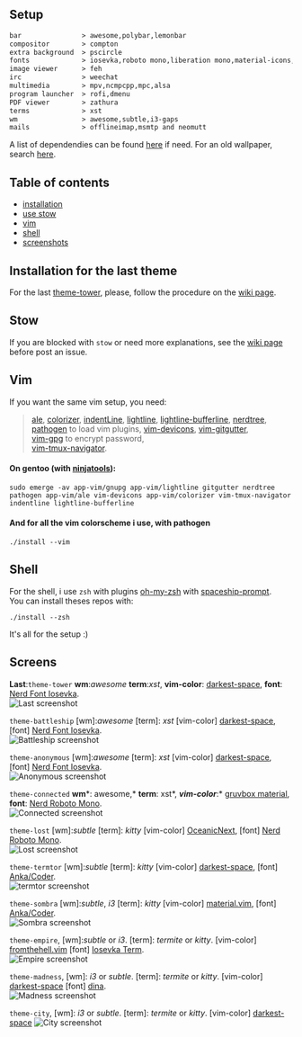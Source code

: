 ## Setup

```txt                              
bar               > awesome,polybar,lemonbar
compositor        > compton
extra background  > pscircle
fonts             > iosevka,roboto mono,liberation mono,material-icons,dina,ttf-anka-coder,NERD fonts
image viewer      > feh
irc               > weechat
multimedia        > mpv,ncmpcpp,mpc,alsa
program launcher  > rofi,dmenu
PDF viewer        > zathura
terms             > xst
wm                > awesome,subtle,i3-gaps
mails             > offlineimap,msmtp and neomutt
```
A list of dependendies can be found [here](https://raw.githubusercontent.com/szorfein/dotfiles/master/hidden-stuff/dependencies-list.txt) if need. For an old wallpaper, search [here](https://raw.githubusercontent.com/szorfein/dotfiles/master/hidden-stuff/wallpapers-list.txt).

## Table of contents
- [installation](#installation-for-the-last-theme)
- [use stow](#howto-stow)
- [vim](#vim)
- [shell](#shell)
- [screenshots](#screens)

## Installation for the last theme
For the last [theme-tower](#screens), please, follow the procedure on the [wiki page](https://github.com/szorfein/dotfiles/wiki/theme-anonymous).  

<!--
### Gentoo (with [ninjatools](https://github.com/szorfein/ninjatools) overlay)
    sudo emerge -av app-admin/stow nerd-fonts-roboto-mono nerd-fonts-iosevka xst x11-wm/awesome x11-apps/xinit feh compton dev-vcs/git rofi
-->
## Stow
If you are blocked with `stow` or need more explanations, see the [wiki page](https://github.com/szorfein/dotfiles/wiki/stow) before post an issue.  

## Vim
If you want the same vim setup, you need:

> [ale](https://github.com/w0rp/ale), 
[colorizer](https://github.com/lilydjwg/colorizer), 
[indentLine](https://github.com/Yggdroot/indentLine), 
[lightline](https://github.com/itchyny/lightline.vim), 
[lightline-bufferline](https://github.com/mengelbrecht/lightline-bufferline), 
[nerdtree](https://github.com/scrooloose/nerdtree), 
[pathogen](https://github.com/tpope/vim-pathogen) to load vim plugins, 
[vim-devicons](https://github.com/ryanoasis/vim-devicons), 
[vim-gitgutter](https://github.com/airblade/vim-gitgutter),  
[vim-gpg](https://github.com/jamessan/vim-gnupg) to encrypt password,  
[vim-tmux-navigator](https://github.com/christoomey/vim-tmux-navigator).  

#### On gentoo (with [ninjatools](https://github.com/szorfein/ninjatools)):
    sudo emerge -av app-vim/gnupg app-vim/lightline gitgutter nerdtree pathogen app-vim/ale vim-devicons app-vim/colorizer vim-tmux-navigator indentline lightline-bufferline

#### And for all the vim colorscheme i use, with pathogen
    ./install --vim

## Shell
For the shell, i use `zsh` with plugins [oh-my-zsh](https://github.com/robbyrussell/oh-my-zsh) with [spaceship-prompt](https://github.com/denysdovhan/spaceship-prompt).  
You can install theses repos with:

    ./install --zsh

It's all for the setup :)

## Screens
**Last**:`theme-tower` **wm**:*awesome* **term**:*xst*, **vim-color**: [darkest-space](https://github.com/szorfein/darkest-space), **font**: [Nerd Font Iosevka](http://nerdfonts.com/#downloads).   
![Last screenshot](https://raw.githubusercontent.com/szorfein/dotfiles/master/screenshots/tower.jpg "tower")  

`theme-battleship` [wm]:*awesome* [term]: *xst* [vim-color] [darkest-space](https://github.com/szorfein/darkest-space), [font] [Nerd Font Iosevka](http://nerdfonts.com/#downloads).   
![Battleship screenshot](https://raw.githubusercontent.com/szorfein/dotfiles/master/screenshots/battleship.jpg "battleship")  

`theme-anonymous` [wm]:*awesome* [term]: *xst* [vim-color] [darkest-space](https://github.com/szorfein/darkest-space), [font] [Nerd Font Iosevka](http://nerdfonts.com/#downloads).   
![Anonymous screenshot](https://raw.githubusercontent.com/szorfein/dotfiles/master/screenshots/anonymous.jpg "anonymous")  

`theme-connected` **wm***: awesome,* **term**: xst*, ***vim-color***:* [gruvbox material](https://github.com/sainnhe/gruvbox-material), **font**: [Nerd Roboto Mono](http://nerdfonts.com/#downloads).   
![Connected screenshot](https://raw.githubusercontent.com/szorfein/dotfiles/master/screenshots/connected.jpg "connected")  

`theme-lost` [wm]:*subtle* [term]: *kitty* [vim-color] [OceanicNext](https://github.com/mhartington/oceanic-next), [font] [Nerd Roboto Mono](http://nerdfonts.com/#downloads).   
![Lost screenshot](https://raw.githubusercontent.com/szorfein/dotfiles/master/screenshots/lost.jpg "lost")  

`theme-termtor` [wm]:*subtle* [term]: *kitty* [vim-color] [darkest-space](https://github.com/szorfein/darkest-space), [font] [Anka/Coder](https://code.google.com/archive/p/anka-coder-fonts).   
![termtor screenshot](https://raw.githubusercontent.com/szorfein/dotfiles/master/screenshots/termtor.jpg "termtor")  

`theme-sombra` [wm]:*subtle*, *i3* [term]: *kitty* [vim-color] [material.vim](https://github.com/kaicataldo/material.vim.git), [font] [Anka/Coder](https://code.google.com/archive/p/anka-coder-fonts).   
![Sombra screenshot](https://raw.githubusercontent.com/szorfein/dotfiles/master/screenshots/sombra.jpg "sombra")  

`theme-empire`, [wm]:*subtle* or *i3*. [term]: *termite* or *kitty*. [vim-color] [fromthehell.vim](https://github.com/szorfein/fromthehell.vim) [font] [Iosevka Term](https://github.com/be5invis/Iosevka).  
![Empire screenshot](https://raw.githubusercontent.com/szorfein/dotfiles/master/screenshots/empire.jpg "empire")

`theme-madness`, [wm]: *i3* or *subtle*. [term]: *termite* or *kitty*. [vim-color] [darkest-space](https://github.com/szorfein/darkest-space) [font] [dina](http://www.donationcoder.com/Software/Jibz/Dina/index.html).  
![Madness screenshot](https://raw.githubusercontent.com/szorfein/dotfiles/master/screenshots/madness.jpg "madness")

`theme-city`, [wm]: *i3* or *subtle*. [term]: *termite* or *kitty*. [vim-color] [darkest-space](https://github.com/szorfein/darkest-space)
![City screenshot](https://raw.githubusercontent.com/szorfein/dotfiles/master/screenshots/city.jpg "city")
